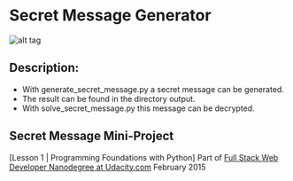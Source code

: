 # Secret Message Generator

![alt tag](https://raw.githubusercontent.com/jocialmedia/fullstack_nanodegree_secret-message-generator/master/example_pics.png)

## Description: 
* With generate_secret_message.py a secret message can be generated. 
* The result can be found in the directory output.
* With solve_secret_message.py this message can be decrypted.


## Secret Message Mini-Project
[Lesson 1 | Programming Foundations with Python]
Part of [Full Stack Web Developer Nanodegree at Udacity.com](https://www.udacity.com/course/nd004) 
February 2015